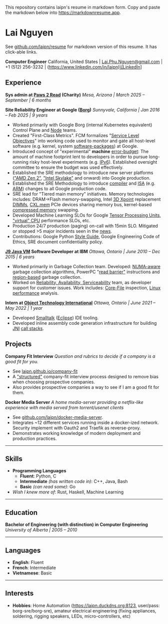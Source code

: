 
This repository contains laipn's resume in markdown form.  Copy and paste the markdown below into <https://markdownresume.app>.

# Lai Nguyen

See [github.com/laipn/resume](http://github.com/laipn/resume) for markdown version of this resume.  It has click-able links.

**Computer Engineer**
California, United States | <Lai.Phu.Nguyen@gmail.com> | +1 (512) 256-3232 | (<https://www.linkedin.com/in/laipn)\[LinkedIn>]

## Experience

**Sys admin at [Paws 2 Read](https://www.paws2read.org/) (Charity)**
*Mesa, Arizona | March 2025 – September | 6 months*

**Site Reliability Engineer at Google ([Borg](https://research.google/pubs/large-scale-cluster-management-at-google-with-borg/))**
*Sunnyvale, California | Jan 2016 – Feb 2025 | 9 years*

* Worked primarily with Google Borg (internal Kubernetes equivalent) Control Plane and [Node](https://kubernetes.io/docs/concepts/overview/components/#node-components) teams.
* Created "First-Class Metrics". FCM formalizes "[Service Level Objectives](https://sre.google/sre-book/service-level-objectives/)" into working code used to monitor and gate all host-level software (e.g. kernel, system [software-packages](https://en.wikipedia.org/wiki/Package_manager)) at Google.
* Introduced concept of "experimental" **machine** [error-budget](https://cloud.google.com/blog/products/management-tools/sre-error-budgets-and-maintenance-windows): The amount of machine footprint lent to developers in order to pursue long-running risky host-level experiments (e.g. [IPv6](https://en.wikipedia.org/wiki/IPv6)). Established oversight committee to ensure the budget was used effectively.
* Established the SRE methodology to introduce new server platforms (["AMD Zen 2"](https://en.wikipedia.org/wiki/Zen_2), ["Intel Skylake"](https://en.wikipedia.org/wiki/Skylake_(microarchitecture)) and onward) into Google production.
* Established the SRE Methodology to introduce [compiler](https://github.com/google/tcmalloc) and [ISA](https://en.wikipedia.org/wiki/Instruction_set_architecture) (e.g. [ARM](https://cloud.google.com/compute/docs/instances/arm-on-compute)) changes to all Google production code.
* SRE lead for "Tiered main memory" initiatives. Memory technologies includes: DRAM->Flash memory-swapping, Intel [3D Xpoint](https://en.wikipedia.org/wiki/3D_XPoint) replacement [DIMMs](https://en.wikipedia.org/wiki/DIMM), [CXL.mem](https://en.wikipedia.org/wiki/Compute_Express_Link) PCIe devices sharing memory bus, kernel-based [compressed memory](https://wiki.archlinux.org/title/Zswap) swapping.
* Developed Machine Learning SLOs for Google [Tensor Processing Units](https://en.wikipedia.org/wiki/Tensor_Processing_Unit), ["virtual" CPU](https://cloud.google.com/compute/docs/cpu-platforms) performance SLOs, etc.
* Production 24/7 production (paging) on-call with 15min SLO.  Mitigated or stopped >5 major incidents seen in the [news](https://status.cloud.google.com/incidents/dS9ps52MUnxQfyDGPfkY).
* Contributions: Google Python [Style Guide](https://google.github.io/styleguide/pyguide.html#doc-function-args), Google Engineering Code of Ethics, SRE document confidentiality policy.

**[J9 Java VM](https://en.wikipedia.org/wiki/OpenJ9) Software Developer at IBM**
*Ottawa, Ontario | June 2010 – Dec 2015 | 6 years*

* Worked primarily in Garbage Collection team. Developed: [NUMA-aware](https://ieeexplore.ieee.org/document/8498195) garbage collection algorithms,  PowerPC "[read barrier"](https://content.ikr.uni-stuttgart.de/en/Content/Publications/Archive/Me_ismm22_36512.pdf) instructions and [region-based](https://github.com/BlendedFeelings/software/blob/main/memory-management/garbage-collection/region-based-garbage-collection.md) garbage collection.
* Worked on [Reliability, Availability, Serviceability](https://en.wikipedia.org/wiki/Reliability,_availability_and_serviceability) team, as developer support for customer issues. Work includes: [Core-File](https://en.wikipedia.org/wiki/Core_dump) inspection, [Linux performance](https://www.brendangregg.com/linuxperf.html) analysis.

**Intern at [Object Technology International](https://en.wikipedia.org/wiki/Object_Technology_International)**
*Ottawa, Ontario | June 2021 – May 2022 | 1 year*

* Developed [Smalltalk](https://en.wikipedia.org/wiki/Smalltalk) ([Eclipse](https://en.wikipedia.org/wiki/Eclipse_(software))) IDE tooling.
* Developed inline assembly code generation infrastructure for building [JNI](https://en.wikipedia.org/wiki/Java_Native_Interface) [call stacks](https://en.wikipedia.org/wiki/Call_stack).

## Projects

**Company Fit Interview**
*Question and rubrics to decide if a company is a good fit for you.*

* See [laipn.github.io/company-fit](http://laipn.github.io/company-fit)
* A ["structured"](https://pmc.ncbi.nlm.nih.gov/articles/PMC9553626/) company-fit interview process designed to remove bias when choosing prospective companies.
* Also provides prospective companies a way to see if I am a good fit for them.

**Docker Media Server**
*A home media-server providing a netflix-like experience with media served from torrent/usenet clients*

* See [github.com/laipn/docker-media-server](http://github.com/laipn/docker-media-server).
* Integrates ~12 different services running inside a docker-ized network.  Security implement with Oauth2 and Traefik as reverse-proxy.
* Demonstrates working knowledge of modern deployment and production practices.

***

## Skills

* **Programming Languages**
  * **Fluent**: Python, C
  * **Intermediate** *(has written code in)*: C++, Java, Bash
  * **Basic** *(can read some)*: Go
* *Wish I knew more of*: Rust, Haskell, Machine Learning

***

## Education

**Bachelor of Engineering (with distinction) in Computer Engineering**
*University of Alberta | 2005 – 2010*

***

## Languages

* **English**: Fluent
* **French**: Intermediate
* **Vietnamese**: Basic

***

## Interests

* **Hobbies**: Home Automation (<https://laipn.duckdns.org:8123>, user/pass: borg-sre/borg-sre), amateur electrical engineering (fixing appliances, soldering, rigging speakers, LEDs, micro-controllers, etc)
